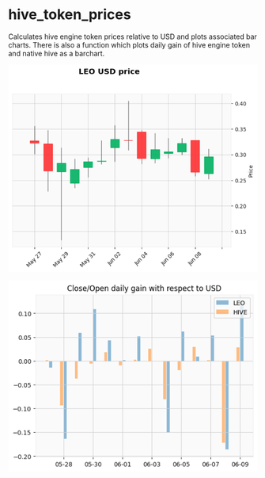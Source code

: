 # hive_token_prices

Calculates hive engine token prices relative to USD and plots associated bar charts. There is also a function which plots daily gain of hive engine token and native hive as a barchart.

![token_price](https://raw.githubusercontent.com/mathowl/hive_token_prices/main/token_hive.png)

![gain](https://raw.githubusercontent.com/mathowl/hive_token_prices/main/gain_token_hive.png)

